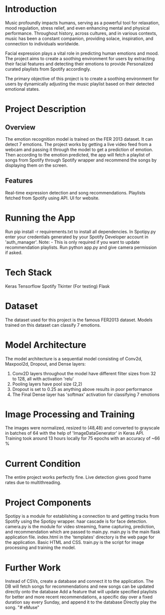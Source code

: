 # Introduction

Music profoundly impacts humans, serving as a powerful tool for relaxation, mood regulation, stress relief, and even enhancing mental and physical performance. Throughout history, across cultures, and in various contexts, music has been a constant companion, providing solace, inspiration, and connection to individuals worldwide.

Facial expression plays a vital role in predicting human emotions and mood. The project aims to create a soothing environment for users by extracting their facial features and detecting their emotions to provide
Personalized curated playlists from Spotify accordingly.

The primary objective of this project is to create a soothing environment for users by dynamically adjusting the music playlist based on their detected emotional states.

# Project Description

## Overview

The emotion recognition model is trained on the FER 2013 dataset. It can detect 7 emotions. The project works by getting a live video feed from a webcam and passing it through the model to get a prediction of emotion. Then according to the emotion predicted, the app will fetch a playlist of songs from Spotify through Spotify wrapper and recommend the songs by displaying them on the screen.

## Features

Real-time expression detection and song recommendations.
Playlists fetched from Spotify using API.
UI for website.

# Running the App

Run pip install -r requirements.txt to install all dependencies.
In Spotipy.py enter your credentials generated by your Spotify Developer account in 'auth_manager'. Note: - This is only required if you want to update recommendation playlists.
Run python app.py and give camera permission if asked.

# Tech Stack

Keras
Tensorflow
Spotify
Tkinter (For testing)
Flask

# Dataset

The dataset used for this project is the famous FER2013 dataset. Models trained on this dataset can classify 7 emotions.

# Model Architecture

The model architecture is a sequential model consisting of Conv2d, Maxpool2d, Dropout, and Dense layers:

1. Conv2D layers throughout the model have different filter sizes from 32 to 128, all with activation 'relu'
2. Pooling layers have pool size (2,2)
3. Dropout is set to 0.25 as anything above results in poor performance
4. The Final Dense layer has 'softmax' activation for classifying 7 emotions

# Image Processing and Training

The images were normalized, resized to (48,48) and converted to grayscale in batches of 64 with the help of 'ImageDataGenerator' in Keras API.
Training took around 13 hours locally for 75 epochs with an accuracy of ~66 %

# Current Condition

The entire project works perfectly fine. Live detection gives good frame rates due to multithreading.

# Project Components

Spotipy is a module for establishing a connection to and getting tracks from Spotify using the Spotipy wrapper.
haar cascade is for face detection.
camera.py is the module for video streaming, frame capturing, prediction, and recommendation which are passed to main.py.
main.py is the main flask application file.
index.html in the 'templates' directory is the web page for the application. Basic HTML and CSS.
train.py is the script for image processing and training the model.

# Further Work

Instead of CSVs, create a database and connect it to the application. The DB will fetch songs for recommendations and new songs can be updated directly onto the database
Add a feature that will update specified playlists for better and more recent recommendations, a specific day over a fixed duration say every Sunday, and append it to the database
Directly play the song.
"# eMuse"
